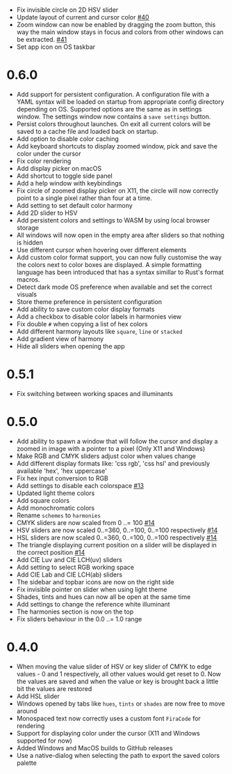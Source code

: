 # 
- Fix invisible circle on 2D HSV slider
- Update layout of current and cursor color [#40](https://github.com/vv9k/epick/pull/40)
- Zoom window can now be enabled by dragging the zoom button, this way the main window stays in focus and colors from other windows can be extracted. [#41](https://github.com/vv9k/epick/pull/41)
- Set app icon on OS taskbar

# 0.6.0
- Add support for persistent configuration. A configuration file with a YAML syntax will be loaded on startup from appropriate config directory depending on OS.
  Supported options are the same as in settings window. The settings window now contains a `save settings` button.
- Persist colors throughout launches. On exit all current colors will be saved to a cache file and loaded back on startup.
- Add option to disable color caching
- Add keyboard shortcuts to display zoomed window, pick and save the color under the cursor
- Fix color rendering
- Add display picker on macOS
- Add shortcut to toggle side panel
- Add a help window with keybindings
- Fix circle of zoomed display picker on X11, the circle will now correctly point to a single pixel rather than four at a time.
- Add setting to set default color harmony
- Add 2D slider to HSV
- Add persistent colors and settings to WASM by using local browser storage
- All windows will now open in the empty area after sliders so that nothing is hidden
- Use different cursor when hovering over different elements
- Add custom color format support, you can now fully customise the way the colors next to color boxes are displayed.
  A simple formatting language has been introduced that has a syntax simillar to Rust's format macros.
- Detect dark mode OS preference when available and set the correct visuals
- Store theme preference in persistent configuration
- Add ability to save custom color display formats
- Add a checkbox to disable color labels in harmonies view
- Fix double `#` when copying a list of hex colors
- Add different harmony layouts like `square`, `line` or `stacked`
- Add gradient view of harmony
- Hide all sliders when opening the app

# 0.5.1
- Fix switching between working spaces and illuminants

# 0.5.0
- Add ability to spawn a window that will follow the cursor and display a zoomed in image with a pointer to a pixel (Only X11 and Windows)
- Make RGB and CMYK sliders adjust color when values change
- Add different display formats like: 'css rgb', 'css hsl' and previously available 'hex', 'hex uppercase'
- Fix hex input conversion to RGB
- Add settings to disable each colorspace [#13](https://github.com/vv9k/epick/pull/13)
- Updated light theme colors
- Add square colors
- Add monochromatic colors
- Rename `schemes` to `harmonies`
- CMYK sliders are now scaled from 0 ..= 100 [#14](https://github.com/vv9k/epick/pull/14)
- HSV sliders are now scaled 0..=360, 0..=100, 0..=100 respectively [#14](https://github.com/vv9k/epick/pull/14)
- HSL sliders are now scaled 0..=360, 0..=100, 0..=100 respectively [#14](https://github.com/vv9k/epick/pull/14)
- The triangle displaying current position on a slider will be displayed in the correct position [#14](https://github.com/vv9k/epick/pull/14)
- Add CIE Luv and CIE LCH(uv) sliders
- Add setting to select RGB working space
- Add CIE Lab and CIE LCH(ab) sliders
- The sidebar and topbar icons are now on the right side
- Fix invisible pointer on slider when using light theme
- Shades, tints and hues can now all be open at the same time
- Add settings to change the reference white illuminant
- The harmonies section is now on the top
- Fix sliders behaviour in the 0.0 ..= 1.0 range

# 0.4.0

- When moving the value slider of HSV or key slider of CMYK to edge values - 0 and 1 respectively, all other values would get reset to 0. Now the values are saved and when the value or key is brought back a little bit the values are restored
- Add HSL slider
- Windows opened by tabs like `hues`, `tints` or `shades` are now free to move around
- Monospaced text now correctly uses a custom font `FiraCode` for rendering
- Support for displaying color under the cursor (X11 and Windows supported for now)
- Added Windows and MacOS builds to GitHub releases
- Use a native-dialog when selecting the path to export the saved colors palette
